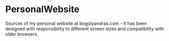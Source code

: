 # PersonalWebsite
Sources of my personal website at bogolyandras.com - It has been designed with responsibility to different screen sizes and compatibility with older browsers.
